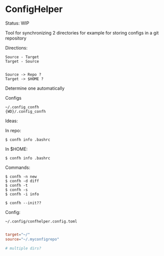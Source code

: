# ConfigHelper


Status: WIP


Tool for synchronizing 2 directories for example for storing configs in a git repository


Directions:
	
	Source - Target
	Target - Source
	
	
	Source -> Repo ?
	Target -> $HOME ?
	
Determine one automatically


Configs

	~/.config_confh
	{WD}/.config_confh
	

Ideas:
	
In repo:

	$ confh info .bashrc
	
In $HOME:
	
	$ confh info .bashrc
	
Commands:
	
	$ confh -n new
	$ confh -d diff
	$ confh -t 
	$ confh -s 
	$ confh -i info
	
	$ confh --init??
	
Config:

	~/.config/confhelper.config.toml
	
```toml

target="~/"
source="~/.myconfigrepo"

# multiple dirs?

```
